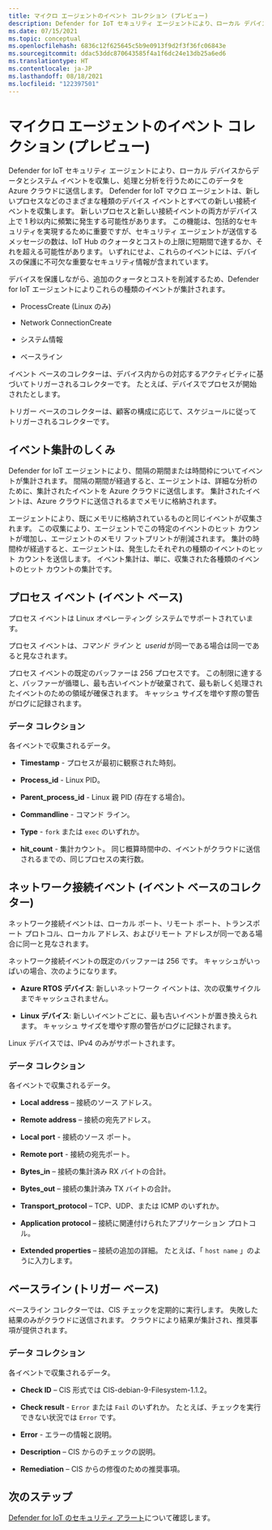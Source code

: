 ```yaml
---
title: マイクロ エージェントのイベント コレクション (プレビュー)
description: Defender for IoT セキュリティ エージェントにより、ローカル デバイスからデータとシステム イベントを収集し、処理と分析を行うためにこのデータを Azure クラウドに送信します。
ms.date: 07/15/2021
ms.topic: conceptual
ms.openlocfilehash: 6836c12f625645c5b9e0913f9d2f3f36fc06843e
ms.sourcegitcommit: ddac53ddc870643585f4a1f6dc24e13db25a6ed6
ms.translationtype: HT
ms.contentlocale: ja-JP
ms.lasthandoff: 08/18/2021
ms.locfileid: "122397501"
---
```

# <a name="micro-agent-event-collection-preview"></a>マイクロ エージェントのイベント コレクション (プレビュー)

Defender for IoT セキュリティ エージェントにより、ローカル デバイスからデータとシステム イベントを収集し、処理と分析を行うためにこのデータを Azure クラウドに送信します。 Defender for IoT マクロ エージェントは、新しいプロセスなどのさまざまな種類のデバイス イベントとすべての新しい接続イベントを収集します。 新しいプロセスと新しい接続イベントの両方がデバイス上で 1 秒以内に頻繁に発生する可能性があります。 この機能は、包括的なセキュリティを実現するために重要ですが、セキュリティ エージェントが送信するメッセージの数は、IoT Hub のクォータとコストの上限に短期間で達するか、それを超える可能性があります。 いずれにせよ、これらのイベントには、デバイスの保護に不可欠な重要なセキュリティ情報が含まれています。 

デバイスを保護しながら、追加のクォータとコストを削減するため、Defender for IoT エージェントによりこれらの種類のイベントが集計されます。 

- ProcessCreate (Linux のみ) 

- Network ConnectionCreate

- システム情報

- ベースライン

イベント ベースのコレクターは、デバイス内からの対応するアクティビティに基づいてトリガーされるコレクターです。 たとえば、デバイスでプロセスが開始されたとします。  

トリガー ベースのコレクターは、顧客の構成に応じて、スケジュールに従ってトリガーされるコレクターです。

## <a name="how-does-event-aggregation-work"></a>イベント集計のしくみ 

Defender for IoT エージェントにより、間隔の期間または時間枠についてイベントが集計されます。 間隔の期間が経過すると、エージェントは、詳細な分析のために、集計されたイベントを Azure クラウドに送信します。 集計されたイベントは、Azure クラウドに送信されるまでメモリに格納されます。 

エージェントにより、既にメモリに格納されているものと同じイベントが収集されます。 この収集により、エージェントでこの特定のイベントのヒット カウントが増加し、エージェントのメモリ フットプリントが削減されます。 集計の時間枠が経過すると、エージェントは、発生したそれぞれの種類のイベントのヒット カウントを送信します。 イベント集計は、単に、収集された各種類のイベントのヒット カウントの集計です。 

## <a name="process-events-event-based"></a>プロセス イベント (イベント ベース)

プロセス イベントは Linux オペレーティング システムでサポートされています。 

プロセス イベントは、*コマンド ライン* と  *userid* が同一である場合は同一であると見なされます。 

プロセス イベントの既定のバッファーは 256 プロセスです。 この制限に達すると、バッファーが循環し、最も古いイベントが破棄されて、最も新しく処理されたイベントのための領域が確保されます。 キャッシュ サイズを増やす際の警告がログに記録されます。

### <a name="data-collection"></a>データ コレクション

各イベントで収集されるデータ。

- **Timestamp** - プロセスが最初に観察された時刻。

- **Process_id** - Linux PID。

- **Parent_process_id** - Linux 親 PID (存在する場合)。

- **Commandline** - コマンド ライン。 

- **Type** - `fork` または `exec` のいずれか。

- **hit_count** - 集計カウント。 同じ概算時間中の、イベントがクラウドに送信されるまでの、同じプロセスの実行数。 

## <a name="network-connection-events-event-based-collector"></a>ネットワーク接続イベント (イベント ベースのコレクター)

ネットワーク接続イベントは、ローカル ポート、リモート ポート、トランスポート プロトコル、ローカル アドレス、およびリモート アドレスが同一である場合に同一と見なされます。

ネットワーク接続イベントの既定のバッファーは 256 です。 キャッシュがいっぱいの場合、次のようになります。 

- **Azure RTOS デバイス**: 新しいネットワーク イベントは、次の収集サイクルまでキャッシュされません。  

- **Linux デバイス**: 新しいイベントごとに、最も古いイベントが置き換えられます。 キャッシュ サイズを増やす際の警告がログに記録されます。

Linux デバイスでは、IPv4 のみがサポートされます。

### <a name="data-collection"></a>データ コレクション

各イベントで収集されるデータ。

- **Local address** – 接続のソース アドレス。

- **Remote address** – 接続の宛先アドレス。

- **Local port** - 接続のソース ポート。

- **Remote port** - 接続の宛先ポート。

- **Bytes_in** – 接続の集計済み RX バイトの合計。

- **Bytes_out** – 接続の集計済み TX バイトの合計。

- **Transport_protocol** – TCP、UDP、または ICMP のいずれか。

- **Application protocol** – 接続に関連付けられたアプリケーション プロトコル。

- **Extended properties** – 接続の追加の詳細。 たとえば、「 `host name` 」のように入力します。 

## <a name="baseline-trigger-based"></a>ベースライン (トリガー ベース) 

ベースライン コレクターでは、CIS チェックを定期的に実行します。 失敗した結果のみがクラウドに送信されます。 クラウドにより結果が集計され、推奨事項が提供されます。 

### <a name="data-collection"></a>データ コレクション

各イベントで収集されるデータ。

- **Check ID** – CIS 形式では CIS-debian-9-Filesystem-1.1.2。

- **Check result** - `Error` または `Fail` のいずれか。 たとえば、チェックを実行できない状況では `Error` です。

- **Error** - エラーの情報と説明。

- **Description** – CIS からのチェックの説明。

- **Remediation** – CIS からの修復のための推奨事項。

## <a name="next-steps"></a>次のステップ

[Defender for IoT のセキュリティ アラート](concept-security-alerts.md)について確認します。

